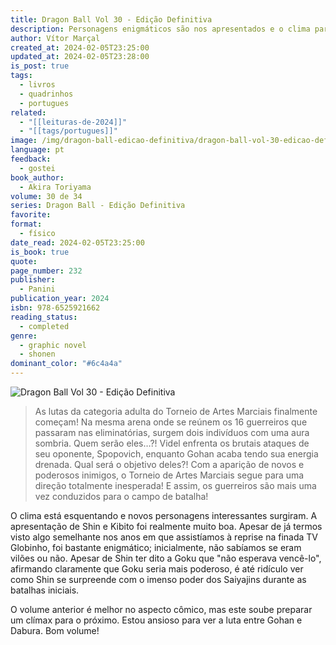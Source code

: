 ```yaml
---
title: Dragon Ball Vol 30 - Edição Definitiva
description: Personagens enigmáticos são nos apresentados e o clima parece ficar sério.
author: Vítor Marçal
created_at: 2024-02-05T23:25:00
updated_at: 2024-02-05T23:28:00
is_post: true
tags:
  - livros
  - quadrinhos
  - portugues
related:
  - "[[leituras-de-2024]]"
  - "[[tags/portugues]]"
image: /img/dragon-ball-edicao-definitiva/dragon-ball-vol-30-edicao-definitiva.jpg
language: pt
feedback:
  - gostei
book_author:
  - Akira Toriyama
volume: 30 de 34
series: Dragon Ball - Edição Definitiva
favorite: 
format:
  - físico
date_read: 2024-02-05T23:25:00
is_book: true
quote: 
page_number: 232
publisher:
  - Panini
publication_year: 2024
isbn: 978-6525921662
reading_status:
  - completed
genre:
  - graphic novel
  - shonen
dominant_color: "#6c4a4a"
---
```


![Dragon Ball Vol 30  - Edição Definitiva](img/dragon-ball-edicao-definitiva/dragon-ball-vol-30-edicao-definitiva.jpg)

> As lutas da categoria adulta do Torneio de Artes Marciais finalmente começam! Na mesma arena onde se reúnem os 16 guerreiros que passaram nas eliminatórias, surgem dois indivíduos com uma aura sombria. Quem serão eles…?! Videl enfrenta os brutais ataques de seu oponente, Spopovich, enquanto Gohan acaba tendo sua energia drenada. Qual será o objetivo deles?! Com a aparição de novos e poderosos inimigos, o Torneio de Artes Marciais segue para uma direção totalmente inesperada! E assim, os guerreiros são mais uma vez conduzidos para o campo de batalha!

O clima está esquentando e novos personagens interessantes surgiram. A apresentação de Shin e Kibito foi realmente muito boa. Apesar de já termos visto algo semelhante nos anos em que assistíamos à reprise na finada TV Globinho, foi bastante enigmático; inicialmente, não sabíamos se eram vilões ou não. Apesar de Shin ter dito a Goku que "não esperava vencê-lo", afirmando claramente que Goku seria mais poderoso, é até ridículo ver como Shin se surpreende com o imenso poder dos Saiyajins durante as batalhas iniciais.

O volume anterior é melhor no aspecto cômico, mas este soube preparar um clímax para o próximo. Estou ansioso para ver a luta entre Gohan e Dabura. Bom volume!